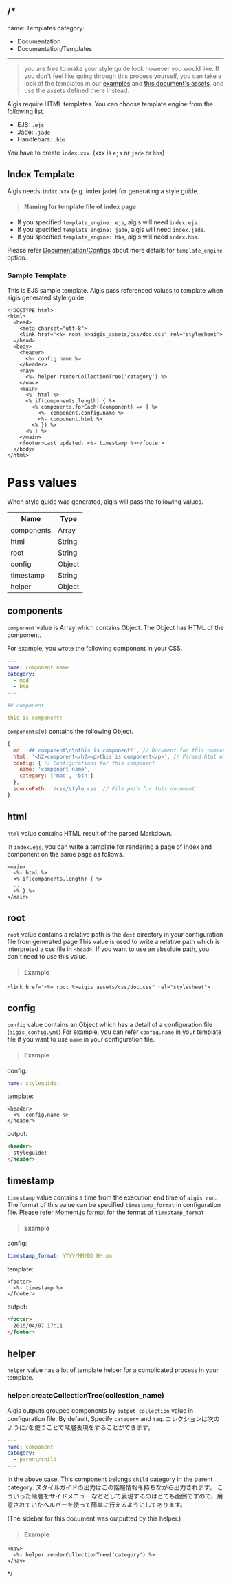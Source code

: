 /*
---
name: Templates
category:
  - Documentation
  - Documentation/Templates
---

>  you are free to make your style guide look however you would like. If you don't feel like going through this process yourself, you can take a look at the templates in our [examples](https://github.com/pxgrid/aigis/tree/master/examples) and [this document's assets](https://github.com/pxgrid/aigis-docs/tree/gh-pages/src/template), and use the assets defined there instead.

Aigis require HTML templates. You can choose template engine from the following list.

* EJS: `.ejs`
* Jade: `.jade`
* Handlebars: `.hbs`

You have to create `index.xxx`. (xxx is `ejs` or `jade` or `hbs`)

## Index Template

Aigis needs `index.xxx` (e.g. index.jade) for generating a style guide.

> #### Naming for template file of index page
- If you specified `template_engine: ejs`, aigis will need `index.ejs`.
- If you specified `template_engine: jade`, aigis will need `index.jade`.
- If you specified `template_engine: hbs`, aigis will need `index.hbs`.

Please refer [Documentation/Configs](../Documentation/Configs/) about more details for `template_engine` option.

### Sample Template

This is EJS sample template. Aigis pass referenced values to template when aigis generated style guide.

```ejs  
<!DOCTYPE html>
<html>
  <head>
    <meta charset="utf-8">
    <link href="<%= root %>aigis_assets/css/doc.css" rel="stylesheet">
  </head>
  <body>
    <header>
      <%- config.name %>
    </header>
    <nav>
      <%- helper.renderCollectionTree('category') %>
    </nav>
    <main>
      <%- html %>
      <% if(components.length) { %>
        <% components.forEach((component) => { %>
          <%- component.config.name %>
          <%- component.html %>
        <% }) %>
      <% } %>
    </main>
    <footer>Last updated: <%- timestamp %></footer>
  </body>
</html>
```  

# Pass values

When style guide was generated, aigis will pass the following values.

Name|Type
---|---
components|Array
html|String
root|String
config|Object
timestamp|String
helper|Object

## components

`component` value is Array which contains Object. The Object has HTML of the component.

For example, you wrote the following component in your CSS.

```yaml
---
name: component name
category:
  - mod
  - btn
---

## component

this is component!
```

`components[0]` contains the following Object.

```js  
{
  md: '## component\n\nthis is component!', // Document for this component
  html: '<h2>component</h2><p>this is component</p>', // Parsed html of document
  config: { // Configurations for this component
    name: 'component name',
    category: ['mod', 'btn'] 
  },
  sourcePath: '/css/style.css' // File path for this document
}
```  

## html

`html` value contains HTML result of the parsed Markdown.

In `index.ejs`, you can write a template for rendering a page of index and component on the same page as follows.

```
<main>
  <%- html %>
  <% if(components.length) { %>
  ...
  <% } %>
</main>
```

## root

`root` value contains a relative path is the `dest` directory in your configuration file from generated page
This value is used to write a relative path which is interpreted a css file in `<head>`.
If you want to use an absolute path, you don't need to use this value.

> #### Example
```ejs  
<link href="<%= root %>aigis_assets/css/doc.css" rel="stylesheet">
```  


## config

`config` value contains an Object which has a detail of a configuration file (`aigis_config.yml`)
For example, you can refer `config.name` in your template file if you want to use `name` in your configuration file.

> #### Example
config:
```yaml
name: styleguide!
```
template:
```ejs  
<header>
  <%- config.name %>
</header>
```  
output:
```html  
<header>
  styleguide!
</header>
```  

## timestamp

`timestamp` value contains a time from the execution end time of `aigis run`.
The format of this value can be specified `timestamp_format` in configuration file.
Please refer [Moment.js format](http://momentjs.com/docs/#week-year-week-and-weekday-tokens) for the format of `timestamp_format`

> #### Example
config:
```yaml
timestamp_format: YYYY/MM/DD HH:mm
```
template:
```ejs  
<footer>
  <%- timestamp %>
</footer>
```  
output:
```html
<footer>
  2016/04/07 17:11
</footer>
```


## helper

`helper` value has a lot of template helper for a complicated process in your template.

### helper.createCollectionTree(collection_name)

Aigis outputs grouped components by `output_collection` value in configuration file.
By default, Specify `category` and `tag`.
コレクションは次のように`/`を使うことで階層表現をすることができます。

```yaml
---
name: component
category:
  - parent/child
---
```

In the above case, This component belongs `child` category in the parent category.
スタイルガイドの出力はこの階層情報を持ちながら出力されます。
こういった階層をサイドメニューなどとして表現するのはとても面倒ですので、用意されていたヘルパーを使って簡単に行えるようにしてあります。

(The sidebar for this document was outputted by this helper.)

> #### Example
```ejs  
<nav>
  <%- helper.renderCollectionTree('category') %>
</nav>
```  

*/
